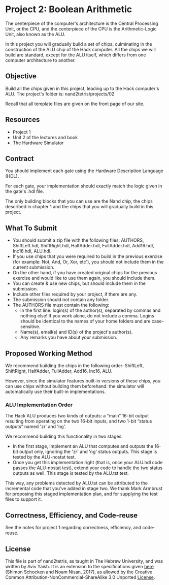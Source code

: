 # Project 2: Boolean Arithmetic

The centerpiece of the computer's architecture is the Central Processing Unit,
or the CPU, and the centerpiece of the CPU is the Arithmetic-Logic Unit, also
known as the ALU.

In this project you will gradually build a set of chips, culminating in the
construction of the ALU chip of the Hack computer. All the chips we will build
are standard, except for the ALU itself, which differs from one computer
architecture to another.

## Objective

Build all the chips given in this project, leading up to the Hack computer's ALU.
The project's folder is: nand2tetris/projects/02

Recall that all template files are given on the front page of our site.

## Resources

- Project 1
- Unit 2 of the lectures and book
- The Hardware Simulator

## Contract

You should implement each gate using the Hardware Description Language (HDL).

For each gate, your implementation should exactly match the logic given in
the gate's .hdl file.

The only building blocks that you can use are the Nand chip, the chips described
in chapter 1 and the chips that you will gradually build in this project.

## What To Submit

- You should submit a zip file with the following files:
  AUTHORS, ShiftLeft.hdl, ShiftRight.hdl, HalfAdder.hdl, FullAdder.hdl,
  Add16.hdl, Inc16.hdl, ALU.hdl.
- If you use chips that you were required to build in the previous exercise
  (for example: Not, And, Or, Xor, etc'), you should not include them in the
  current submission.
- On the other hand, if you have created original chips for the previous
  exercise and would like to use them again, you should include them.
- You can create & use new chips, but should include them in the submission.
- Include other files required by your project, if there are any.
- The submission should not contain any folder.
- The AUTHORS file must contain the following:
  - In the first line: login(s) of the author(s), separated by commas and
    nothing else! If you work alone, do not include a comma.
    Logins should be identical to the names of your home folders and are
    case-sensitive.
  - Name(s), email(s) and ID(s) of the project's author(s).
  - Any remarks you have about your submission.

## Proposed Working Method

We recommend building the chips in the following order:
ShiftLeft, ShiftRight, HalfAdder, FullAdder, Add16, Inc16, ALU.

However, since the simulator features built-in versions of these chips, you can
use chips without building them beforehand: the simulator will automatically use
their built-in implementations.

### ALU Implementation Order

The Hack ALU produces two kinds of outputs: a “main” 16-bit output resulting
from operating on the two 16-bit inputs, and two 1-bit “status outputs” named
'zr' and 'ng'.

We recommend building this functionality in two stages:

- In the first stage, implement an ALU that computes and outputs the 16-bit
  output only, ignoring the 'zr' and 'ng' status outputs. This stage is tested
  by the ALU-nostat test.
- Once you get this implementation right (that is, once your ALU.hdl code passes
  the ALU-nostat test), extend your code to handle the two status outputs as
  well. This stage is tested by the ALU.tst test.

This way, any problems detected by ALU.tst can be attributed to the incremental
code that you've added in stage two. We thank Mark Armbrust for proposing this
staged implementation plan, and for supplying the test files to support it.

## Correctness, Efficiency, and Code-reuse

See the notes for project 1 regarding correctness, efficiency, and code-reuse.

## License

This file is part of nand2tetris, as taught in The Hebrew University, and
was written by Aviv Yaish. It is an extension to the specifications given
[here](https://www.nand2tetris.org) (Shimon Schocken and Noam Nisan, 2017),
as allowed by the Creative Common Attribution-NonCommercial-ShareAlike 3.0
Unported [License](https://creativecommons.org/licenses/by-nc-sa/3.0/).
